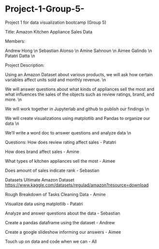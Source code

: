 # Project-1-Group-5-
Project 1 for data visualization bootcamp (Group 5)

Title: Amazon Kitchen Appliance Sales Data

Members: 

Andrew Hong \n
Sebastian Alonso \n
Amine Sahnoun \n
Aimee Galindo \n
Patatri Datta \n

Project Description:

Using an Amazon Dataset about various products, we will ask how certain variables affect units sold and monthly revenue. \n

We will answer questions about what kinds of appliances sell the most and what influences the sales of the objects such as review ratings, brand, and more. \n

We will work together in Jupyterlab and github to publish our findings \n

We will create visualizations using matplotlib and Pandas to organize our data \n

We’ll write a word doc to answer questions and analyze data \n

Questions:
How does review rating affect sales - Patatri 

How does brand affect sales - Amine 

What types of kitchen appliances sell the most - Aimee 

Does amount of sales indicate rank - Sebastian

Datasets
Ultimate Amazon Dataset
https://www.kaggle.com/datasets/regulad/amazon?resource=download

Rough Breakdown of Tasks
Cleaning Data - Amine

Visualize data using matplotlib - Patatri

Analyze and answer questions about the data - Sebastian

Create a pandas dataframe using the dataset - Andrew

Create a google slideshow informing our answers - Aimee

Touch up on data and code when we can - All
